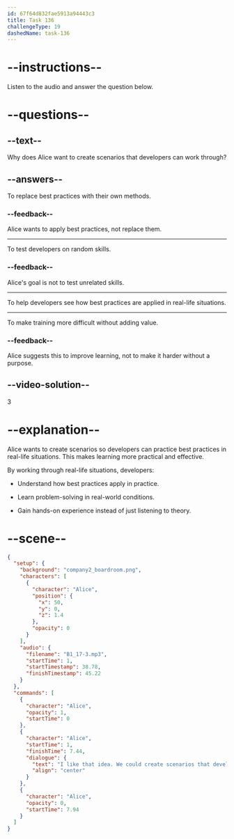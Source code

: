 ```yaml
---
id: 67f64d832fae5913a94443c3
title: Task 136
challengeType: 19
dashedName: task-136
---
```


<!-- (audio) Alice: I like that idea. We could create scenarios that developers can work through to see how best practices are applied in real-life situations. -->

# --instructions--

Listen to the audio and answer the question below.

# --questions--

## --text--

Why does Alice want to create scenarios that developers can work through?

## --answers--

To replace best practices with their own methods.

### --feedback--

Alice wants to apply best practices, not replace them.

---

To test developers on random skills.

### --feedback--

Alice's goal is not to test unrelated skills.

---

To help developers see how best practices are applied in real-life situations.

---

To make training more difficult without adding value.

### --feedback--

Alice suggests this to improve learning, not to make it harder without a purpose.

## --video-solution--

3

# --explanation--

Alice wants to create scenarios so developers can practice best practices in real-life situations. This makes learning more practical and effective.

By working through real-life situations, developers:

- Understand how best practices apply in practice.

- Learn problem-solving in real-world conditions.

- Gain hands-on experience instead of just listening to theory.

# --scene--

```json
{
  "setup": {
    "background": "company2_boardroom.png",
    "characters": [
      {
        "character": "Alice",
        "position": {
          "x": 50,
          "y": 0,
          "z": 1.4
        },
        "opacity": 0
      }
    ],
    "audio": {
      "filename": "B1_17-3.mp3",
      "startTime": 1,
      "startTimestamp": 38.78,
      "finishTimestamp": 45.22
    }
  },
  "commands": [
    {
      "character": "Alice",
      "opacity": 1,
      "startTime": 0
    },
    {
      "character": "Alice",
      "startTime": 1,
      "finishTime": 7.44,
      "dialogue": {
        "text": "I like that idea. We could create scenarios that developers can work through to see how best practices are applied in real-life situations.",
        "align": "center"
      }
    },
    {
      "character": "Alice",
      "opacity": 0,
      "startTime": 7.94
    }
  ]
}
```
